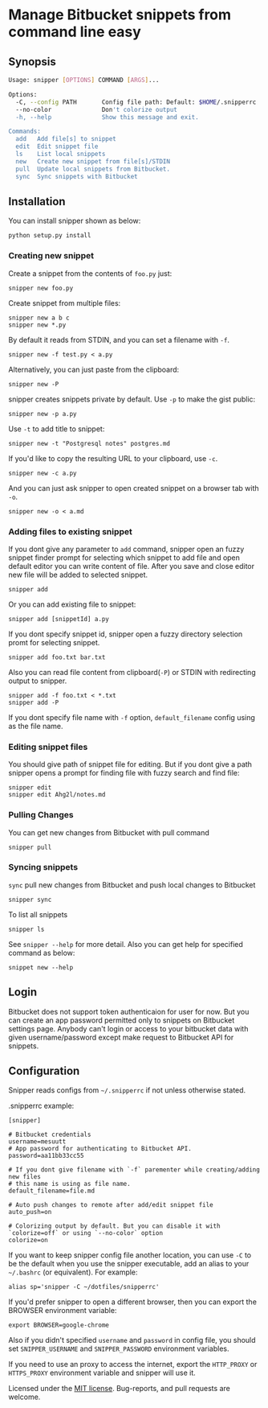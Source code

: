Manage Bitbucket snippets from command line easy
=================================================


## Synopsis

```bash
Usage: snipper [OPTIONS] COMMAND [ARGS]...

Options:
  -C, --config PATH       Config file path: Default: $HOME/.snipperrc
  --no-color              Don't colorize output
  -h, --help              Show this message and exit.

Commands:
  add   Add file[s] to snippet
  edit  Edit snippet file
  ls    List local snippets
  new   Create new snippet from file[s]/STDIN
  pull  Update local snippets from Bitbucket.
  sync  Sync snippets with Bitbucket
```

## Installation

You can install snipper shown as below:

    python setup.py install


### Creating new snippet

Create a snippet from the contents of `foo.py` just:

    snipper new foo.py

Create snippet from multiple files:

    snipper new a b c
    snipper new *.py

‌By default it reads from STDIN, and you can set a filename with `-f`.

    snipper new -f test.py < a.py

‌Alternatively, you can just paste from the clipboard:

    snipper new -P

snipper creates snippets private by default. ‌Use `-p` to make the gist public:

    snipper new -p a.py

‌Use `-t` to add title to snippet:

    snipper new -t "Postgresql notes" postgres.md

‌If you'd like to copy the resulting URL to your clipboard, use `-c`.

    snipper new -c a.py

And you can just ask snipper to open created snippet on a browser tab with `-o`.

    snipper new -o < a.md

### Adding files to existing snippet

If you dont give any parameter to `add` command, snipper open an fuzzy snippet finder prompt
for selecting which snippet to add file and open default editor you can write content of file.
After you save and close editor new file will be added to selected snippet.

    snipper add

‌Or you can add existing file to snippet:

    snipper add [snippetId] a.py

If you dont specify snippet id, snipper open a fuzzy directory selection promt for selecting snippet.

    snipper add foo.txt bar.txt

Also you can read file content from clipboard(`-P`) or STDIN with redirecting output to snipper.

    snipper add -f foo.txt < *.txt
    snipper add -P

If you dont specify file name with `-f` option, `default_filename` config using as the file name.

### Editing snippet files

You should give path of snippet file for editing.
But if you dont give a path snipper opens a prompt for finding file with
fuzzy search and find file:

    snipper edit
    snipper edit Ahg2l/notes.md


### Pulling Changes

You can get new changes from Bitbucket with pull command

    snipper pull


### Syncing snippets

`sync` pull new changes from Bitbucket and push local changes to Bitbucket

    snipper sync


To list all snippets

    snipper ls

‌See `snipper --help` for more detail.
Also you can get help for specified command as below:

    snippet new --help


## Login

Bitbucket does not support token authenticaion for user for now. But you can
create an app password permitted only to snippets on Bitbucket settings page.
Anybody can't login or access to your bitbucket data with given username/password
except make request to Bitbucket API for snippets.

## Configuration

Snipper reads configs from `~/.snipperrc` if not unless otherwise stated.

.snipperrc example:

```
[snipper]

# Bitbucket credentials
username=mesuutt
# App password for authenticating to Bitbucket API.
password=aa11bb33cc55

# If you dont give filename with `-f` parementer while creating/adding new files
# this name is using as file name.
default_filename=file.md

# Auto push changes to remote after add/edit snippet file
auto_push=on

# Colorizing output by default. But you can disable it with `colorize=off` or using `--no-color` option
colorize=on
```

‌If you want to keep snipper config file another location, you can use `-C`
to be the default when you use the snipper executable, add an
alias to your `~/.bashrc` (or equivalent). For example:

    alias sp='snipper -C ~/dotfiles/snipperrc'

‌If you'd prefer snipper to open a different browser, then you can export the BROWSER
environment variable:

    export BROWSER=google-chrome

Also if you didn't specified `username` and `password` in config file, you should set `SNIPPER_USERNAME` and `SNIPPER_PASSWORD` environment variables.

If you need to use an proxy to access the internet, export the `HTTP_PROXY` or
`HTTPS_PROXY` environment variable and snipper will use it.

Licensed under the [MIT license](http://opensource.org/licenses/MIT). Bug-reports, and pull requests are welcome.
